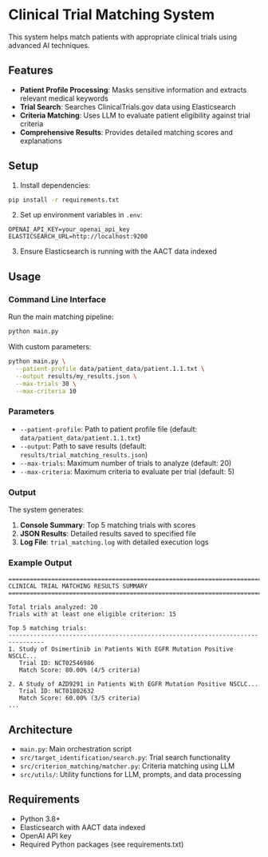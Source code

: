 # Clinical Trial Matching System

This system helps match patients with appropriate clinical trials using advanced AI techniques.

## Features

- **Patient Profile Processing**: Masks sensitive information and extracts relevant medical keywords
- **Trial Search**: Searches ClinicalTrials.gov data using Elasticsearch
- **Criteria Matching**: Uses LLM to evaluate patient eligibility against trial criteria
- **Comprehensive Results**: Provides detailed matching scores and explanations

## Setup

1. Install dependencies:
```bash
pip install -r requirements.txt
```

2. Set up environment variables in `.env`:
```
OPENAI_API_KEY=your_openai_api_key
ELASTICSEARCH_URL=http://localhost:9200
```

3. Ensure Elasticsearch is running with the AACT data indexed

## Usage

### Command Line Interface

Run the main matching pipeline:

```bash
python main.py
```

With custom parameters:

```bash
python main.py \
  --patient-profile data/patient_data/patient.1.1.txt \
  --output results/my_results.json \
  --max-trials 30 \
  --max-criteria 10
```

### Parameters

- `--patient-profile`: Path to patient profile file (default: `data/patient_data/patient.1.1.txt`)
- `--output`: Path to save results (default: `results/trial_matching_results.json`)
- `--max-trials`: Maximum number of trials to analyze (default: 20)
- `--max-criteria`: Maximum criteria to evaluate per trial (default: 5)

### Output

The system generates:
1. **Console Summary**: Top 5 matching trials with scores
2. **JSON Results**: Detailed results saved to specified file
3. **Log File**: `trial_matching.log` with detailed execution logs

### Example Output

```
================================================================================
CLINICAL TRIAL MATCHING RESULTS SUMMARY
================================================================================

Total trials analyzed: 20
Trials with at least one eligible criterion: 15

Top 5 matching trials:
--------------------------------------------------------------------------------
1. Study of Osimertinib in Patients With EGFR Mutation Positive NSCLC...
   Trial ID: NCT02546986
   Match Score: 80.00% (4/5 criteria)

2. A Study of AZD9291 in Patients With EGFR Mutation Positive NSCLC...
   Trial ID: NCT01802632
   Match Score: 60.00% (3/5 criteria)
...
```

## Architecture

- `main.py`: Main orchestration script
- `src/target_identification/search.py`: Trial search functionality
- `src/criterion_matching/matcher.py`: Criteria matching using LLM
- `src/utils/`: Utility functions for LLM, prompts, and data processing

## Requirements

- Python 3.8+
- Elasticsearch with AACT data indexed
- OpenAI API key
- Required Python packages (see requirements.txt) 